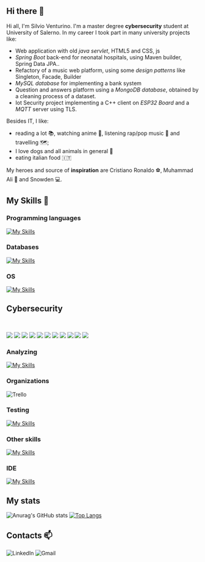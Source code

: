 ## Hi there 👋
Hi all, I'm Silvio Venturino. I'm a master degree **cybersecurity** student at University of Salerno. In my career I took part in many university projects like:
* Web application with old *java servlet*, HTML5 and CSS, js
* *Spring Boot* back-end for neonatal hospitals, using Maven builder, Spring Data JPA..
* Refactory of a music web platform, using some *design patterns* like Singleton, Facade, Builder
* *MySQL database* for implementing a bank system
* Question and answers platform using a *MongoDB database*, obtained by a cleaning process of a dataset.
* Iot Security project implementing a C++ client on *ESP32 Board* and a *MQTT* server using TLS.

Besides IT, I like:
* reading a lot :books:, watching anime 🎦, listening rap/pop music 🎵 and travelling 🗺️;
* I love dogs and all animals in general :dog:
* eating italian food :it:

My heroes and source of **inspiration** are Cristiano Ronaldo ⚽, Muhammad Ali 🥊 and Snowden 💻.

## My Skills :mag_right:

### Programming languages
<!--![C](https://img.shields.io/badge/c-%2300599C.svg?style=for-the-badge&logo=c&logoColor=white)
![Java](https://img.shields.io/badge/java-%23ED8B00.svg?style=for-the-badge&logo=openjdk&logoColor=white)
![Python](https://img.shields.io/badge/python-3670A0?style=for-the-badge&logo=python&logoColor=ffdd54)
![Arduino](https://img.shields.io/badge/-Arduino-00979D?style=for-the-badge&logo=Arduino&logoColor=white)
![Spring](https://img.shields.io/badge/spring-%236DB33F.svg?style=for-the-badge&logo=spring&logoColor=white)-->
[![My Skills](https://skillicons.dev/icons?i=java,arduino,spring,python&theme=light)](https://skillicons.dev) 

### Databases
[![My Skills](https://skillicons.dev/icons?i=mysql,postgres,mongodb&theme=light)](https://skillicons.dev) 

### OS 
[![My Skills](https://skillicons.dev/icons?i=linux,redhat&theme=light)](https://skillicons.dev) 

## Cybersecurity
<br>

![](https://img.shields.io/badge/Cryptography-DES-informational?style=flat&logo=DES&logoColor=white&color=539bf5)
![](https://img.shields.io/badge/Cryptography-AES-informational?style=flat&logo=AES&logoColor=white&color=539bf5)
![](https://img.shields.io/badge/Cryptography-RSA-informational?style=flat&logo=RSA&logoColor=white&color=539bf5)
![](https://img.shields.io/badge/Cryptography-MAC-informational?style=flat&logo=MAC&logoColor=white&color=539bf5)
![](https://img.shields.io/badge/Cryptography-HMAC-informational?style=flat&logo=HMAC&logoColor=white&color=539bf5)
![](https://img.shields.io/badge/Cryptography-Hashing-informational?style=flat&logo=Hashing&logoColor=white&color=539bf5)
![](https://img.shields.io/badge/Cryptography-Digital_Signatures-informational?style=flat&logo=Digital_Signatures&logoColor=white&color=539bf5)
![](https://img.shields.io/badge/Cryptography-TLS-informational?style=flat&logo=tls&logoColor=white&color=539bf5)
![](https://img.shields.io/badge/Linux_ACL-ip_tables-informational?style=flat&logo=ip_tables&logoColor=white&color=539bf5)
![](https://img.shields.io/badge/VM-VirtualBox-informational?style=flat&logo=VirtualBox&logoColor=white&color=539bf5)
![](https://img.shields.io/badge/VM-GNS3-informational?style=flat&logo=GNS3&logoColor=white&color=539bf5)
<br>

### Analyzing
[![My Skills](https://skillicons.dev/icons?i=prometheus,grafana&theme=light)](https://skillicons.dev) 

### Organizations
![Trello](https://img.shields.io/badge/Trello-%23026AA7.svg?style=for-the-badge&logo=Trello&logoColor=white)

### Testing
[![My Skills](https://skillicons.dev/icons?i=selenium,jacoco&theme=light)](https://skillicons.dev) 

### Other skills
[![My Skills](https://skillicons.dev/icons?i=hibernate,docker,git&theme=light)](https://skillicons.dev) 

### IDE
[![My Skills](https://skillicons.dev/icons?i=idea,eclipse,atom,vscode,arduino,pycharm&theme=light)](https://skillicons.dev) 

## My stats
![Anurag's GitHub stats](https://github-readme-stats.vercel.app/api?username=silvio2804&theme=tokyonight&show_icons=true)
[![Top Langs](https://github-readme-stats.vercel.app/api/top-langs/?username=silvio2804&layout=donut)](https://github.com/anuraghazra/github-readme-stats)

## Contacts 📫
![LinkedIn](https://img.shields.io/badge/linkedin-%230077B5.svg?style=for-the-badge&logo=linkedin&logoColor=white)
![Gmail](https://img.shields.io/badge/Gmail-D14836?style=for-the-badge&logo=gmail&logoColor=white)





